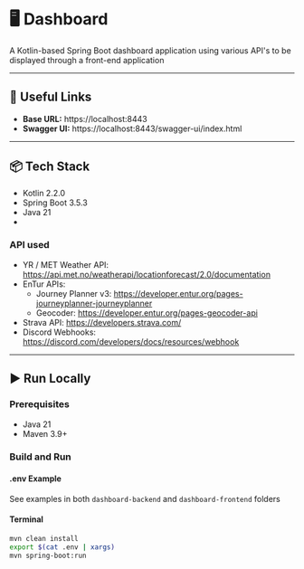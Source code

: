# 🖥️ Dashboard

A Kotlin-based Spring Boot dashboard application using various API's to be displayed through a front-end application

---

## 🔗 Useful Links

- **Base URL:** https://localhost:8443
- **Swagger UI:** https://localhost:8443/swagger-ui/index.html

---

## 📦 Tech Stack

- Kotlin 2.2.0
- Spring Boot 3.5.3
- Java 21
-

### API used

- YR / MET Weather API: https://api.met.no/weatherapi/locationforecast/2.0/documentation
- EnTur APIs:
    - Journey Planner v3: https://developer.entur.org/pages-journeyplanner-journeyplanner
    - Geocoder: https://developer.entur.org/pages-geocoder-api
- Strava API: https://developers.strava.com/
- Discord Webhooks: https://discord.com/developers/docs/resources/webhook

---

## ▶️ Run Locally

### Prerequisites

- Java 21
- Maven 3.9+

### Build and Run

#### .env Example

See examples in both `dashboard-backend` and `dashboard-frontend` folders

#### Terminal

```bash
mvn clean install
export $(cat .env | xargs)
mvn spring-boot:run
```
